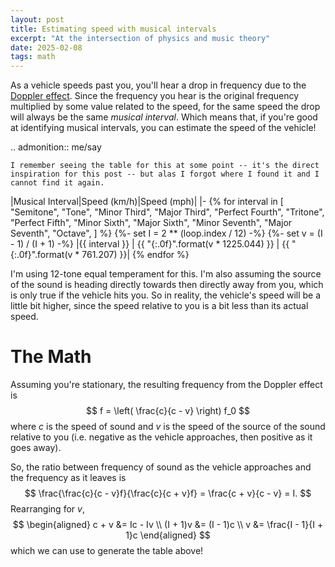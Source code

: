 ```yaml
---
layout: post
title: Estimating speed with musical intervals
excerpt: "At the intersection of physics and music theory"
date: 2025-02-08
tags: math
---
```


As a vehicle speeds past you, you'll hear a drop in frequency due to the [Doppler effect](https://en.wikipedia.org/wiki/Doppler_effect).
Since the frequency you hear is the original frequency multiplied by some value related to the speed, for the same speed the drop will always be the same _musical interval_.
Which means that, if you're good at identifying musical intervals, you can estimate the speed of the vehicle!

.. admonition:: me/say

	I remember seeing the table for this at some point -- it's the direct inspiration for this post -- but alas I forgot where I found it and I cannot find it again.

|Musical Interval|Speed (km/h)|Speed (mph)|
|-
{% for interval in [
	"Semitone",
	"Tone",
	"Minor Third",
	"Major Third",
	"Perfect Fourth",
	"Tritone",
	"Perfect Fifth",
	"Minor Sixth",
	"Major Sixth",
	"Minor Seventh",
	"Major Seventh",
	"Octave",
] %}
{%- set I = 2 ** (loop.index / 12) -%}
{%- set v = (I - 1) / (I + 1) -%}
|{{ interval }} | {{ "{:.0f}".format(v * 1225.044) }} | {{ "{:.0f}".format(v * 761.207) }}|
{% endfor %}

I'm using 12-tone equal temperament for this.
I'm also assuming the source of the sound is heading directly towards then directly away from you, which is only true if the vehicle hits you.
So in reality, the vehicle's speed will be a little bit higher, since the speed relative to you is a bit less than its actual speed.

# The Math

Assuming you're stationary, the resulting frequency from the Doppler effect is
$$
f = \left( \frac{c}{c - v} \right) f_0
$$
where $c$ is the speed of sound and $v$ is the speed of the source of the sound relative to you (i.e. negative as the vehicle approaches, then positive as it goes away).

So, the ratio between frequency of sound as the vehicle approaches and the frequency as it leaves is
$$
\frac{\frac{c}{c - v}f}{\frac{c}{c + v}f} = \frac{c + v}{c - v} = I.
$$
Rearranging for $v$,
$$
\begin{aligned}
c + v &= Ic - Iv \\
(I + 1)v &= (I - 1)c \\
v &= \frac{I - 1}{I + 1}c
\end{aligned}
$$
which we can use to generate the table above!
